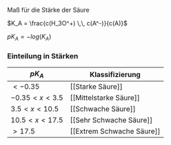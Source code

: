 Maß für die Stärke der Säure
                                                    
$K_A = \frac{c(H_3O^+) \,\, c(A^-)}{c(A)}$                                                   
                                                    
$pK_A = - log(K_A)$                                                  
                                                  
### Einteilung in Stärken                                                  
                                                  
| $pK_A$             | Klassifizierung           |                                                  
| ------------------ | ------------------------- |                                                  
| $< - 0.35$         | [[Starke Säure]]          |                                                  
| $- 0.35 < x < 3.5$ | [[Mittelstarke Säure]]    |                                                  
| $3.5 < x < 10.5$   | [[Schwache Säure]]        |                                                  
| $10.5 < x < 17.5$  | [[Sehr Schwache Säure]]   |                                                  
| $> 17.5$           | [[Extrem Schwache Säure]] |                                                  
